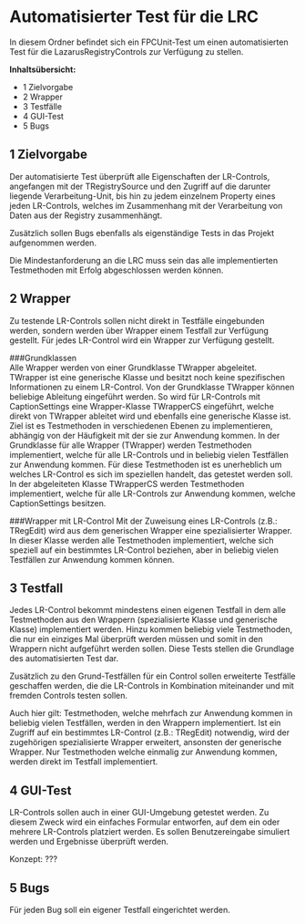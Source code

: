 Automatisierter Test für die LRC
================================

In diesem Ordner befindet sich ein FPCUnit-Test um einen automatisierten Test für 
die LazarusRegistryControls zur Verfügung zu stellen.

**Inhaltsübersicht:**

- 1     Zielvorgabe
- 2     Wrapper
- 3     Testfälle
- 4     GUI-Test
- 5     Bugs


1 Zielvorgabe
-------------
Der automatisierte Test überprüft alle Eigenschaften der LR-Controls, angefangen
mit der TRegistrySource und den Zugriff auf die darunter liegende Verarbeitung-Unit, 
bis hin zu jedem einzelnem Property eines jeden LR-Controls, welches im Zusammenhang 
mit der Verarbeitung von Daten aus der Registry zusammenhängt.       

Zusätzlich sollen Bugs ebenfalls als eigenständige Tests in das Projekt aufgenommen 
werden.      

Die Mindestanforderung an die LRC muss sein das alle implementierten Testmethoden
mit Erfolg abgeschlossen werden können.

2 Wrapper
---------
Zu testende LR-Controls sollen nicht direkt in Testfälle eingebunden werden,
sondern werden über Wrapper einem Testfall zur Verfügung gestellt. 
Für jedes LR-Control wird ein Wrapper zur Verfügung gestellt.

###Grundklassen       
Alle Wrapper werden von einer Grundklasse TWrapper abgeleitet. TWrapper ist eine 
generische Klasse und besitzt noch keine spezifischen Informationen zu einem LR-Control.
Von der Grundklasse TWrapper können beliebige Ableitung eingeführt werden. So 
wird für LR-Controls mit CaptionSettings eine Wrapper-Klasse TWrapperCS eingeführt, 
welche direkt von TWrapper ableitet wird und ebenfalls eine generische Klasse ist.                                 
Ziel ist es Testmethoden in verschiedenen Ebenen zu implementieren, abhängig von 
der Häufigkeit mit der sie zur Anwendung kommen. In der Grundklasse für alle Wrapper (TWrapper) 
werden Testmethoden implementiert, welche für alle LR-Controls und in beliebig 
vielen Testfällen zur Anwendung kommen. Für diese Testmethoden ist es unerheblich 
um welches LR-Control es sich im speziellen handelt, das getestet werden soll. 
In der abgeleiteten Klasse TWrapperCS werden Testmethoden implementiert, welche 
für alle LR-Controls zur Anwendung kommen, welche CaptionSettings besitzen.      

###Wrapper mit LR-Control
Mit der Zuweisung eines LR-Controls (z.B.: TRegEdit) wird aus dem generischen 
Wrapper eine spezialisierter Wrapper. In dieser Klasse werden alle Testmethoden
implementiert, welche sich speziell auf ein bestimmtes LR-Control beziehen, aber 
in beliebig vielen Testfällen zur Anwendung kommen können. 

3 Testfall
----------
Jedes LR-Control bekommt mindestens einen eigenen Testfall in dem alle Testmethoden 
aus den Wrappern (spezialisierte Klasse und generische Klasse) implementiert werden.
Hinzu kommen beliebig viele Testmethoden, die nur ein einziges Mal überprüft werden 
müssen und somit in den Wrappern nicht aufgeführt werden sollen. Diese Tests stellen 
die Grundlage des automatisierten Test dar.     

Zusätzlich zu den Grund-Testfällen für ein Control sollen erweiterte Testfälle 
geschaffen werden, die die LR-Controls in Kombination miteinander und mit fremden 
Controls testen sollen. 

Auch hier gilt: Testmethoden, welche mehrfach zur Anwendung kommen in beliebig 
vielen Testfällen, werden in den Wrappern implementiert. Ist ein Zugriff auf ein 
bestimmtes LR-Control (z.B.: TRegEdit) notwendig, wird der zugehörigen spezialisierte 
Wrapper erweitert, ansonsten der generische Wrapper. Nur Testmethoden welche einmalig
zur Anwendung kommen, werden direkt im Testfall implementiert.     

4 GUI-Test
----------
LR-Controls sollen auch in einer GUI-Umgebung getestet werden. Zu diesem Zweck
wird ein einfaches Formular entworfen, auf dem ein oder mehrere LR-Controls platziert werden.
Es sollen Benutzereingabe simuliert werden und Ergebnisse überprüft werden.

Konzept: ???

5 Bugs
------

Für jeden Bug soll ein eigener Testfall eingerichtet werden.
